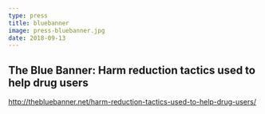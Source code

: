```yaml
---
type: press
title: bluebanner
image: press-bluebanner.jpg
date: 2018-09-13
---
```


## The Blue Banner: Harm reduction tactics used to help drug users

<http://thebluebanner.net/harm-reduction-tactics-used-to-help-drug-users/>
